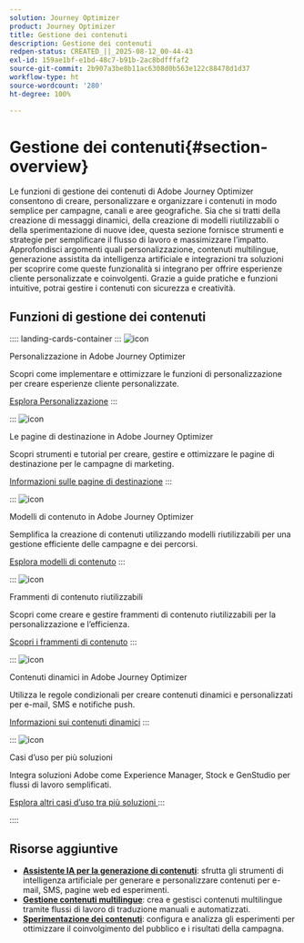 ```yaml
---
solution: Journey Optimizer
product: Journey Optimizer
title: Gestione dei contenuti
description: Gestione dei contenuti
redpen-status: CREATED_||_2025-08-12_00-44-43
exl-id: 159ae1bf-e1bd-48c7-b91b-2ac8bdfffaf2
source-git-commit: 2b907a3be8b11ac6308d0b563e122c88478d1d37
workflow-type: ht
source-wordcount: '280'
ht-degree: 100%

---
```


# Gestione dei contenuti{#section-overview}

Le funzioni di gestione dei contenuti di Adobe Journey Optimizer consentono di creare, personalizzare e organizzare i contenuti in modo semplice per campagne, canali e aree geografiche. Sia che si tratti della creazione di messaggi dinamici, della creazione di modelli riutilizzabili o della sperimentazione di nuove idee, questa sezione fornisce strumenti e strategie per semplificare il flusso di lavoro e massimizzare l’impatto. Approfondisci argomenti quali personalizzazione, contenuti multilingue, generazione assistita da intelligenza artificiale e integrazioni tra soluzioni per scoprire come queste funzionalità si integrano per offrire esperienze cliente personalizzate e coinvolgenti. Grazie a guide pratiche e funzioni intuitive, potrai gestire i contenuti con sicurezza e creatività.

## Funzioni di gestione dei contenuti

:::: landing-cards-container
:::
![icon](https://cdn.experienceleague.adobe.com/icons/bullseye.svg)

Personalizzazione in Adobe Journey Optimizer

Scopri come implementare e ottimizzare le funzioni di personalizzazione per creare esperienze cliente personalizzate.

[Esplora Personalizzazione](personalization-landing-page.md)
:::

:::
![icon](https://cdn.experienceleague.adobe.com/icons/circle-play.svg)

Le pagine di destinazione in Adobe Journey Optimizer

Scopri strumenti e tutorial per creare, gestire e ottimizzare le pagine di destinazione per le campagne di marketing.

[Informazioni sulle pagine di destinazione](landing-pages-landing-page.md)
:::

:::
![icon](https://cdn.experienceleague.adobe.com/icons/list-check.svg)

Modelli di contenuto in Adobe Journey Optimizer

Semplifica la creazione di contenuti utilizzando modelli riutilizzabili per una gestione efficiente delle campagne e dei percorsi.

[Esplora modelli di contenuto](content-templates-landing-page.md)
:::

:::
![icon](https://cdn.experienceleague.adobe.com/icons/puzzle-piece.svg)

Frammenti di contenuto riutilizzabili

Scopri come creare e gestire frammenti di contenuto riutilizzabili per la personalizzazione e l’efficienza.

[Scopri i frammenti di contenuto](fragments-landing-page.md)
:::

:::
![icon](https://cdn.experienceleague.adobe.com/icons/gear.svg)

Contenuti dinamici in Adobe Journey Optimizer

Utilizza le regole condizionali per creare contenuti dinamici e personalizzati per e-mail, SMS e notifiche push.

[Informazioni sui contenuti dinamici](dynamic-landing-page.md)
:::

:::
![icon](https://cdn.experienceleague.adobe.com/icons/puzzle-piece.svg)

Casi d’uso per più soluzioni

Integra soluzioni Adobe come Experience Manager, Stock e GenStudio per flussi di lavoro semplificati.

[Esplora altri casi d’uso tra più soluzioni ](combine-landing-page.md)
:::

::::


## Risorse aggiuntive

- **[Assistente IA per la generazione di contenuti](ai-assistant-landing-page.md)**: sfrutta gli strumenti di intelligenza artificiale per generare e personalizzare contenuti per e-mail, SMS, pagine web ed esperimenti.
- **[Gestione contenuti multilingue](content-multilingual-landing-page.md)**: crea e gestisci contenuti multilingue tramite flussi di lavoro di traduzione manuali e automatizzati.
- **[Sperimentazione dei contenuti](content-experiment-landing-page.md)**: configura e analizza gli esperimenti per ottimizzare il coinvolgimento del pubblico e i risultati della campagna.
